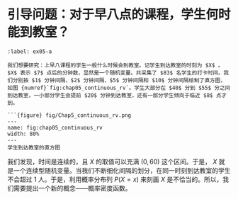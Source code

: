 # 引导问题：对于早八点的课程，学生何时能到教室？

```{prf:example}
:label: ex05-a

我们想要研究：上早八课程的学生一般什么时候会到教室。记学生到达教室的时刻为 $X$ 。 $X$ 表示 $7$ 点后的分钟数，显然是一个随机变量。共采集了 $83$ 名学生的打卡时间。我们分别按 $1$ 分钟间隔、$2$ 分钟间隔、$5$ 分钟间隔和 $10$ 分钟间隔绘制了直方图，如图 {numref}`fig:chap05_continuous_rv`。学生大部分在 $40$ 分到 $55$ 分之间到达教室，一小部分学生会提前 $20$ 分钟到达教室，还有一部分学生倾向于临近 $8$ 点才到。

```{figure} fig/Chap5_continuous_rv.png
---
name: fig:chap05_continuous_rv
width: 80%
---
学生到达教室的直方图
```

我们发现，时间是连续的，且 $X$ 的取值可以充满 $(0,60)$ 这个区间。于是， $X$ 就是一个连续型随机变量。当我们不断细化间隔的划分，在同一时刻到达教室的学生不会超过 $1$ 人。于是，利用概率分布列 $P(X=x)$ 来刻画 $X$ 是不恰当的。所以，我们需要提出一个新的概念——概率密度函数。

